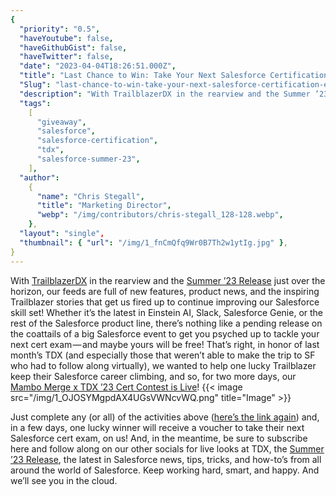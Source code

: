 ```yaml
---
{
  "priority": "0.5",
  "haveYoutube": false,
  "haveGithubGist": false,
  "haveTwitter": false,
  "date": "2023-04-04T18:26:51.000Z",
  "title": "Last Chance to Win: Take Your Next Salesforce Certification Exam for Free!",
  "Slug": "last-chance-to-win-take-your-next-salesforce-certification-exam-for-free",
  "description": "With TrailblazerDX in the rearview and the Summer ’23 Release just over the horizon, our feeds are full of new features, product news, and the inspiring Trailblazer stories that get us fired up to continue improving our Salesforce skill set!.",
  "tags":
    [
      "giveaway",
      "salesforce",
      "salesforce-certification",
      "tdx",
      "salesforce-summer-23",
    ],
  "author":
    {
      "name": "Chris Stegall",
      "title": "Marketing Director",
      "webp": "/img/contributors/chris-stegall_128-128.webp",
    },
  "layout": "single",
  "thumbnail": { "url": "/img/1_fnCmQfq9Wr0B7Th2w1ytIg.jpg" },
}
---
```


With [TrailblazerDX](https://www.youtube.com/watch?v=ADt4yUn49E0) in the rearview and the [Summer ’23 Release](https://medium.com/creme-de-la-crm/releasehighlights/home) just over the horizon, our feeds are full of new features, product news, and the inspiring Trailblazer stories that get us fired up to continue improving our Salesforce skill set!
Whether it’s the latest in Einstein AI, Slack, Salesforce Genie, or the rest of the Salesforce product line, there’s nothing like a pending release on the coattails of a big Salesforce event to get you psyched up to tackle your next cert exam — and maybe yours will be free!
That’s right, in honor of last month’s TDX (and especially those that weren’t able to make the trip to SF who had to follow along virtually), we wanted to help one lucky Trailblazer keep their Salesforce career climbing, and so, for two more days, our [Mambo Merge x TDX ’23 Cert Contest is Live](https://gleam.io/gYzqg/mambo-merge-x-tdx-23-giveaway)!
{{< image src="/img/1_OJOSYMgpdAX4UGsVWNcvWQ.png" title="Image" >}}

Just complete any (or all) of the activities above ([here’s the link again](https://gleam.io/gYzqg/mambo-merge-x-tdx-23-giveaway)) and, in a few days, one lucky winner will receive a voucher to take their next Salesforce cert exam, on us!
And, in the meantime, be sure to subscribe here and follow along on our other socials for live looks at TDX, the [Summer ’23 Release](https://medium.com/creme-de-la-crm/releasehighlights/home), the latest in Salesforce news, tips, tricks, and how-to’s from all around the world of Salesforce.
Keep working hard, smart, and happy.
And we’ll see you in the cloud.
